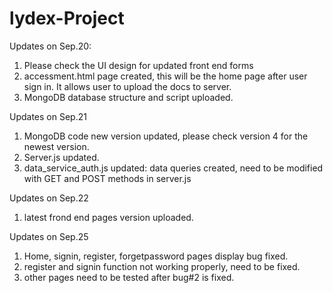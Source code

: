 # lydex-Project
Updates on Sep.20:
1. Please check the UI design for updated front end forms
2. accessment.html page created, this will be the home page after user sign in. It allows user to upload the docs to server.
3. MongoDB database structure and script uploaded.

Updates on Sep.21
1. MongoDB code new version updated, please check version 4 for the newest version.
2. Server.js updated.
3. data_service_auth.js updated: data queries created, need to be modified with GET and POST methods in server.js

Updates on Sep.22
1. latest frond end pages version uploaded.

Updates on Sep.25
1. Home, signin, register, forgetpassword pages display bug fixed.
2. register and signin function not working properly, need to be fixed.
3. other pages need to be tested after bug#2 is fixed.

